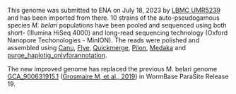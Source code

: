 This genome was submitted to ENA on July 18, 2023 by [LBMC UMR5239](https://www.ens-lyon.fr/LBMC) and has been imported from there. 10 strains of the auto-pseudogamous species _M. belari_ populations have been pooled and sequenced using both short- (Illumina HiSeq 4000) and long-read sequencing technology (Oxford Nanopore Techonologies - MinION). The reads were polished and assembled using [Canu](https://canu.readthedocs.io/en/latest/quick-start.html), [Flye](https://github.com/fenderglass/Flye), [Quickmerge](https://github.com/mahulchak/quickmerge), [Pilon](https://github.com/broadinstitute/pilon), [Medaka](https://github.com/nanoporetech/medaka) and [purge_haplotig_onlyforannotation](https://bitbucket.org/mroachawri/purge_haplotigs/src/master/).

The new improved genome has replaced the previous M. belari genome [GCA_900631915.1](https://ncbi.nlm.nih.gov/datasets/genome/GCA_900631915.1/) ([Grosmaire M, et al., 2019](https://europepmc.org/article/MED/30872523)) in WormBase ParaSite Release 19.
